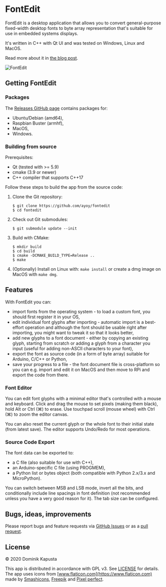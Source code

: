 # FontEdit

FontEdit is a desktop application that allows you to convert general-purpose 
fixed-width desktop fonts to byte array representation that's suitable for
use in embedded systems displays.

It's written in C++ with Qt UI and was tested on Windows, Linux and MacOS.

Read more about it in [the blog post](https://kapusta.cc/2019/03/20/fontedit/).

![FontEdit](https://kapusta.cc/assets/fontedit/imported_font.png)

## Getting FontEdit

### Packages

The [Releases GitHub page](https://github.com/ayoy/fontedit/releases) contains
packages for:
* Ubuntu/Debian (amd64),
* Raspbian Buster (armhf),
* MacOS,
* Windows.

### Building from source

Prerequisites:

* Qt (tested with >= 5.9)
* cmake (3.9 or newer)
* C++ compiler that supports C++17

Follow these steps to build the app from the source code:

1. Clone the Git repository:

    ```
    $ git clone https://github.com/ayoy/fontedit
    $ cd fontedit
    ```

2. Check out Git submodules:

    ```
    $ git submodule update --init
    ```

3. Build with CMake:

    ```
    $ mkdir build
    $ cd build
    $ cmake -DCMAKE_BUILD_TYPE=Release ..
    $ make
    ```

4. (Optionally) Install on Linux with: `make install` or create a dmg
  image on MacOS with `make dmg`.

## Features

With FontEdit you can:

* import fonts from the operating system - to load a custom font, you should
  first register it in your OS,
* edit individual font glyphs after importing - automatic import is a best-effort
  operation and although the font should be usable right after importing, you
  might want to tweak it so that it looks better,
* add new glyphs to a font document - either by copying an existing glyph, starting 
  from scratch or adding a glyph from a character you input (useful for adding
  non-ASCII characters to your font),
* export the font as source code (in a form of byte array) suitable for Arduino,
  C/C++ or Python,
* save your progress to a file - the font document file is cross-platform so you can
  e.g. import and edit it on MacOS and then move to RPi and export the code from there.

### Font Editor

You can edit font glyphs with a minimal editor that's controlled with a mouse
and keyboard. Click and drag the mouse to set pixels (making them black), hold
Alt or Ctrl (⌘) to erase. Use touchpad scroll (mouse wheel) with Ctrl (⌘) to zoom
the editor canvas.

You can also reset the current glyph or the whole font to their initial state
(from latest save). The editor supports Undo/Redo for most operations.

### Source Code Export

The font data can be exported to:

* a C file (also suitable for use with C++),
* an Arduino-specific C file (using PROGMEM),
* a Python list or bytes object (both compatible with Python 2.x/3.x and MicroPython).

You can switch between MSB and LSB mode, invert all the bits, and conditionally include
line spacings in font definition (not recommended unless you have a very good reason
for it). The tab size can be configured.

## Bugs, ideas, improvements

Please report bugs and feature requests via [GitHub Issues](https://github.com/ayoy/fontedit/issues) or as a [pull request](https://github.com/ayoy/fontedit/pulls).

## License

© 2020 Dominik Kapusta

This app is distributed in accordance with GPL v3. See [LICENSE](https://github.com/ayoy/fontedit/blob/master/LICENSE) for details.
The app uses icons from [www.flaticon.com](https://www.flaticon.com) made by
[Smashicons](https://www.flaticon.com/authors/smashicons),
[Freepik](https://www.flaticon.com/authors/freepik) and
[Pixel perfect](https://www.flaticon.com/authors/pixel-perfect).
